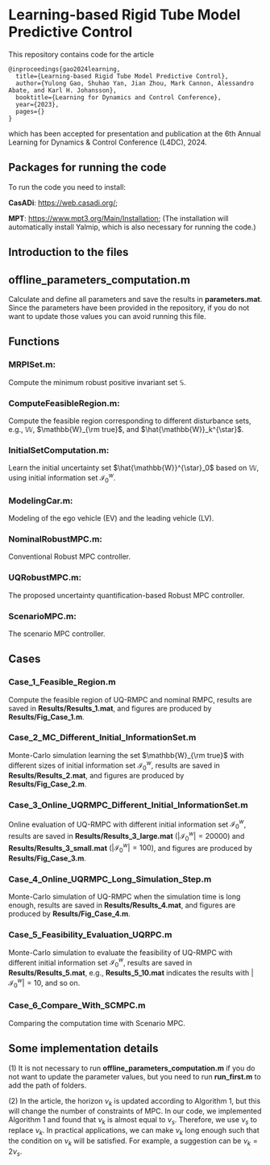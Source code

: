 # Learning-based Rigid Tube Model Predictive Control
This repository contains code for the article
```
@inproceedings{gao2024learning,
  title={Learning-based Rigid Tube Model Predictive Control},
  author={Yulong Gao, Shuhao Yan, Jian Zhou, Mark Cannon, Alessandro Abate, and Karl H. Johansson},
  booktitle={Learning for Dynamics and Control Conference},
  year={2023},
  pages={}
} 
```
which has been accepted for presentation and publication at the 6th Annual Learning for Dynamics & Control Conference (L4DC), 2024.
## Packages for running the code
To run the code you need to install:

**CasADi**: https://web.casadi.org/;

**MPT**: https://www.mpt3.org/Main/Installation; (The installation will automatically install Yalmip, which is also necessary for running the code.)

## Introduction to the files

## offline_parameters_computation.m
Calculate and define all parameters and save the results in **parameters.mat**. Since the parameters have been provided in the repository, if you do not want to update those values you can avoid running this file.

## Functions
### MRPISet.m:

Compute the minimum robust positive invariant set $\mathbb{S}$.

### ComputeFeasibleRegion.m:

Compute the feasible region corresponding to different disturbance sets, e.g., $\mathbb{W}$, $\mathbb{W}_{\rm true}$, and $\hat{\mathbb{W}}_k^{\star}$.

### InitialSetComputation.m:

Learn the initial uncertainty set $\hat{\mathbb{W}}^{\star}_0$ based on $\mathbb{W}$, using initial information set
$\mathcal{I}_0^w$.

### ModelingCar.m:

Modeling of the ego vehicle (EV) and the leading vehicle (LV).

### NominalRobustMPC.m:

Conventional Robust MPC controller.

### UQRobustMPC.m:

The proposed uncertainty quantification-based Robust MPC controller.

### ScenarioMPC.m:
The scenario MPC controller.

## Cases

### Case_1_Feasible_Region.m
Compute the feasible region of UQ-RMPC and nominal RMPC, results are saved in **Results/Results_1.mat**, and figures are produced by **Results/Fig_Case_1.m**.

### Case_2_MC_Different_Initial_InformationSet.m
Monte-Carlo simulation learning the set $\mathbb{W}_{\rm true}$ with different sizes of initial information set $\mathcal{I}_0^w$, results are saved in **Results/Results_2.mat**, and figures are produced by **Results/Fig_Case_2.m**.

### Case_3_Online_UQRMPC_Different_Initial_InformationSet.m
Online evaluation of UQ-RMPC with different initial information set $\mathcal{I}_0^w$, results are saved in **Results/Results_3_large.mat** ($|\mathcal{I}_0^w| = 20000$) and **Results/Results_3_small.mat** ($|\mathcal{I}_0^w| = 100$), and figures are produced by **Results/Fig_Case_3.m**.

### Case_4_Online_UQRMPC_Long_Simulation_Step.m
Monte-Carlo simulation of UQ-RMPC when the simulation time is long enough, results are saved in **Results/Results_4.mat**, and figures are produced by **Results/Fig_Case_4.m**.

### Case_5_Feasibility_Evaluation_UQRPC.m
Monte-Carlo simulation to evaluate the feasibility of UQ-RMPC with different initial information set $\mathcal{I}_0^w$, results are saved in **Results/Results_5.mat**, e.g., **Results_5_10.mat** indicates the results with $|\mathcal{I}_0^w| = 10$, and so on.

### Case_6_Compare_With_SCMPC.m
Comparing the computation time with Scenario MPC.

## Some implementation details
(1) It is not necessary to run **offline_parameters_computation.m** if you do not want to update the parameter values, but you need to run **run_first.m** to add the path of folders.

(2) In the article, the horizon $\nu_k$ is updated according to Algorithm 1, but this will change the number of constraints of MPC. In our code, we implemented Algorithm 1 and found that $\nu_k$ is almost equal to $\nu_s$. Therefore, we use $\nu_s$ to replace $\nu_k$. In practical applications, we can make $\nu_k$ long enough such that the condition on $\nu_k$ will be satisfied. For example, a suggestion can be $\nu_k = 2\nu_s$.
